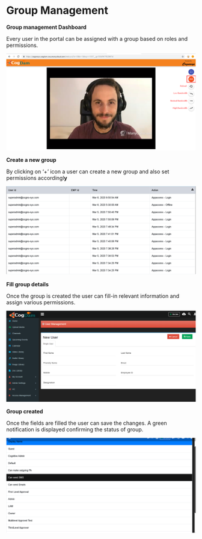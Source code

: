 # Group Management

**Group management Dashboard**

Every user in the portal can be assigned with a group based on roles and permissions.

![](../../.gitbook/assets/image%20%28144%29.png)

**Create a new group**

By clicking on ‘+’ icon a user can create a new group and also set permissions accordingl**y**

![](../../.gitbook/assets/image%20%28238%29.png)

**Fill group details**

Once the group is created the user can fill-in relevant information and assign various permissions.

![](../../.gitbook/assets/image%20%2822%29.png)

**Group created**

Once the fields are filled the user can save the changes. A green notification is displayed confirming the status of group.

![](../../.gitbook/assets/image%20%28246%29.png)

